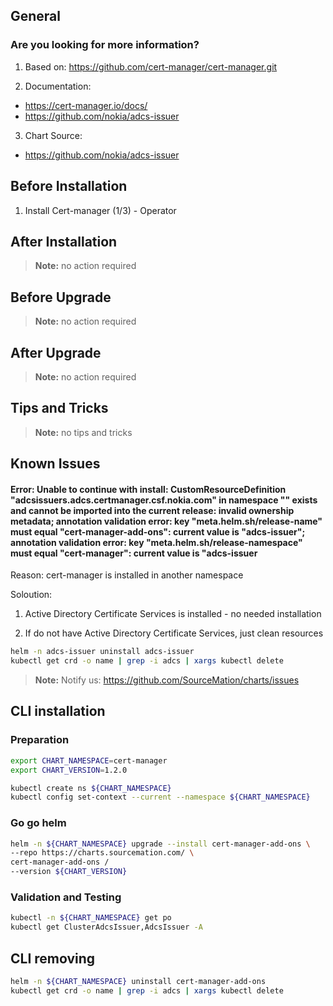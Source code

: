 ## General

### Are you looking for more information?

1. Based on: https://github.com/cert-manager/cert-manager.git

2. Documentation: 
* https://cert-manager.io/docs/
* https://github.com/nokia/adcs-issuer

3. Chart Source:
* https://github.com/nokia/adcs-issuer 


## Before Installation

1. Install Cert-manager (1/3) - Operator


## After Installation

> **Note:**
> no action required

## Before Upgrade

> **Note:**
> no action required

## After Upgrade

> **Note:**
> no action required


## Tips and Tricks

> **Note:**
> no tips and tricks


## Known Issues

#### Error: Unable to continue with install: CustomResourceDefinition "adcsissuers.adcs.certmanager.csf.nokia.com" in namespace "" exists and cannot be imported into the current release: invalid ownership metadata; annotation validation error: key "meta.helm.sh/release-name" must equal "cert-manager-add-ons": current value is "adcs-issuer"; annotation validation error: key "meta.helm.sh/release-namespace" must equal "cert-manager": current value is "adcs-issuer


Reason: cert-manager is installed in another namespace

Soloution:

1. Active Directory Certificate Services is installed - no needed installation

2. If do not have Active Directory Certificate Services, just clean resources

```bash
helm -n adcs-issuer uninstall adcs-issuer
kubectl get crd -o name | grep -i adcs | xargs kubectl delete
```

> **Note:**
> Notify us: https://github.com/SourceMation/charts/issues


## CLI installation

### Preparation

```bash
export CHART_NAMESPACE=cert-manager
export CHART_VERSION=1.2.0

kubectl create ns ${CHART_NAMESPACE}
kubectl config set-context --current --namespace ${CHART_NAMESPACE}
```

### Go go helm

``` bash
helm -n ${CHART_NAMESPACE} upgrade --install cert-manager-add-ons \
--repo https://charts.sourcemation.com/ \
cert-manager-add-ons /
--version ${CHART_VERSION}
```

### Validation and Testing

```bash
kubectl -n ${CHART_NAMESPACE} get po
kubectl get ClusterAdcsIssuer,AdcsIssuer -A
```

## CLI removing

```bash
helm -n ${CHART_NAMESPACE} uninstall cert-manager-add-ons
kubectl get crd -o name | grep -i adcs | xargs kubectl delete
```

